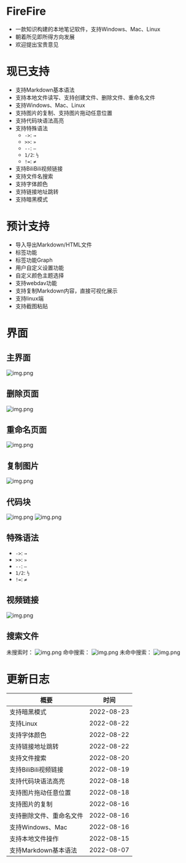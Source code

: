 # FireFire
* 一款知识构建的本地笔记软件，支持Windows、Mac、Linux
* 朝着所见即所得方向发展
* 欢迎提出宝贵意见

# 现已支持
* 支持Markdown基本语法
* 支持本地文件读写、支持创建文件、删除文件、重命名文件
* 支持Windows、Mac、Linux
* 支持图片的复制、支持图片拖动任意位置
* 支持代码块语法高亮
* 支持特殊语法
  * `->`: `→`
  * `>>`: `»`
  * `--`: `—`
  * `1/2`: `½`
  * `!=`: `≠`
* 支持BiliBili视频链接
* 支持文件名搜索
* 支持字体颜色
* 支持链接地址跳转
* 支持暗黑模式

# 预计支持
* 导入导出Markdown/HTML文件
* 标签功能
* 标签功能Graph
* 用户自定义设置功能
* 自定义颜色主题选择
* 支持webdav功能
* 支持复制Markdown内容，直接可视化展示
* 支持linux端
* 支持截图粘贴

# 界面

## 主界面
![img.png](src/assets/main.png)

## 删除页面
![img.png](src/assets/delete.png)

## 重命名页面
![img.png](src/assets/rename.png)

## 复制图片
![img.png](readme/copy.png)

## 代码块
![img.png](readme/pre_pre.png)
![img.png](readme/pre_after.png)

## 特殊语法
* `->`: `→`
* `>>`: `»`
* `--`: `—`
* `1/2`: `½`
* `!=`: `≠`

## 视频链接
![img.png](readme/vedio_bilibili.png)

## 搜索文件
未搜索时：
![img.png](readme/search_source.png)
命中搜索：
![img.png](readme/search_hit.png)
未命中搜索：
![img.png](readme/search_no_hit.png)

# 更新日志
| 概要             | 时间         |
|----------------|------------|
| 支持暗黑模式         | 2022-08-23 |
| 支持Linux        | 2022-08-22 |
| 支持字体颜色         | 2022-08-22 |
| 支持链接地址跳转       | 2022-08-22 |
| 支持文件搜索         | 2022-08-20 |
| 支持BiliBili视频链接 | 2022-08-19 |
| 支持代码块语法高亮      | 2022-08-18 |
| 支持图片拖动任意位置     | 2022-08-18 |
| 支持图片的复制        | 2022-08-16 |
| 支持删除文件、重命名文件   | 2022-08-16 |
| 支持Windows、Mac  | 2022-08-16 |
| 支持本地文件操作       | 2022-08-15 |
| 支持Markdown基本语法 | 2022-08-07 |